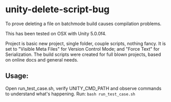 # unity-delete-script-bug
To prove deleting a file on batchmode build causes compilation problems.

This has been tested on OSX with Unity 5.0.0f4.

Project is basic new project, single folder, couple scripts, nothing fancy.
It is set to "Visible Meta Files" for Version Control Mode; and "Force Text" for Serialization.
The build scripts were created for full blown projects, based on online docs and general needs.

## Usage:
Open run_test_case.sh, verify UNITY_CMD_PATH and observe commands to understand what's happening.
Run:
`bash run_test_case.sh`
